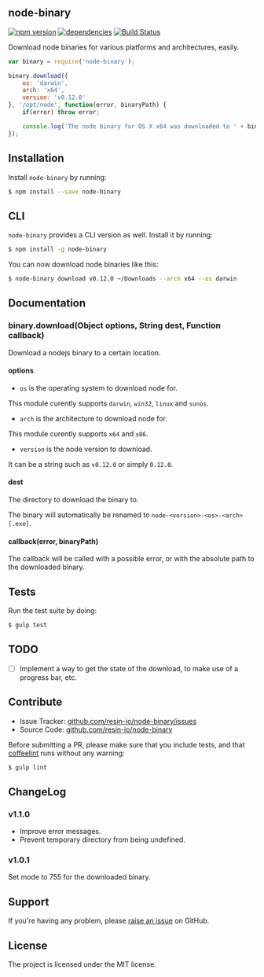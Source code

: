 node-binary
---------

[![npm version](https://badge.fury.io/js/node-binary.svg)](http://badge.fury.io/js/node-binary)
[![dependencies](https://david-dm.org/resin-io/node-binary.png)](https://david-dm.org/resin-io/node-binary.png)
[![Build Status](https://travis-ci.org/resin-io/node-binary.svg?branch=master)](https://travis-ci.org/resin-io/node-binary)

Download node binaries for various platforms and architectures, easily.

```javascript
var binary = require('node-binary');

binary.download({
	os: 'darwin',
	arch: 'x64',
	version: 'v0.12.0'
}, '/opt/node', function(error, binaryPath) {
	if(error) throw error;

	console.log('The node binary for OS X x64 was downloaded to ' + binaryPath);
});
```

Installation
------------

Install `node-binary` by running:

```sh
$ npm install --save node-binary
```

CLI
---

`node-binary` provides a CLI version as well. Install it by running:

```sh
$ npm install -g node-binary
```

You can now download node binaries like this:

```sh
$ node-binary download v0.12.0 ~/Downloads --arch x64 --os darwin
```

Documentation
-------------

### binary.download(Object options, String dest, Function callback)

Download a nodejs binary to a certain location.

#### options

- `os` is the operating system to download node for.

This module curently supports `darwin`, `win32`, `linux` and `sunos`.

- `arch` is the architecture to download node for.

This module curently supports `x64` and `x86`.

- `version` is the node version to download.

It can be a string such as `v0.12.0` or simply `0.12.0`.

#### dest

The directory to download the binary to.

The binary will automatically be renamed to `node-<version>-<os>-<arch>[.exe]`.

#### callback(error, binaryPath)

The callback will be called with a possible error, or with the absolute path to the downloaded binary.

Tests
-----

Run the test suite by doing:

```sh
$ gulp test
```

TODO
----

- [  ] Implement a way to get the state of the download, to make use of a progress bar, etc.

Contribute
----------

- Issue Tracker: [github.com/resin-io/node-binary/issues](https://github.com/resin-io/node-binary/issues)
- Source Code: [github.com/resin-io/node-binary](https://github.com/resin-io/node-binary)

Before submitting a PR, please make sure that you include tests, and that [coffeelint](http://www.coffeelint.org/) runs without any warning:

```sh
$ gulp lint
```

ChangeLog
---------

### v1.1.0

- Improve error messages.
- Prevent temporary directory from being undefined.

### v1.0.1

Set mode to 755 for the downloaded binary.

Support
-------

If you're having any problem, please [raise an issue](https://github.com/resin-io/node-binary/issues/new) on GitHub.

License
-------

The project is licensed under the MIT license.
